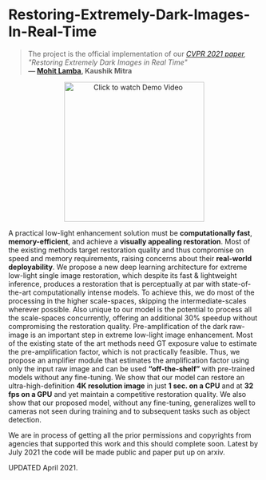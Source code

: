 # Restoring-Extremely-Dark-Images-In-Real-Time

> The project is the official implementation of our *[CVPR 2021 paper](https://openaccess.thecvf.com/content/CVPR2021/papers/Lamba_Restoring_Extremely_Dark_Images_in_Real_Time_CVPR_2021_paper.pdf), "Restoring Extremely Dark Images in Real Time"*<br>  **&mdash; [Mohit Lamba](https://mohitlamba94.github.io/about-me/), Kaushik Mitra**

<p align="center">
  <a href="https://youtu.be/z22BuOb1igY">
  <img src="https://raw.githubusercontent.com/MohitLamba94/Restoring-Extremely-Dark-Images-In-Real-Time/main/imgs/youtube_cvpr.jpeg" alt="Click to watch Demo Video" height="280">
  </a>
</p>


A practical low-light enhancement solution must be **computationally fast**, **memory-efficient**, and achieve a **visually appealing restoration**. Most of the existing methods target restoration quality and thus compromise on speed and memory requirements, raising concerns about their **real-world deployability**. We propose a new deep learning architecture for extreme low-light single image restoration, which despite its fast & lightweight inference, produces a restoration that is perceptually at par with state-of-the-art computationally intense models. To achieve this, we do most of the processing in the higher scale-spaces, skipping the intermediate-scales wherever possible. Also unique to our model is the potential to process all the scale-spaces concurrently, offering an additional 30% speedup without compromising the restoration quality. Pre-amplification of the dark raw-image is an important step in extreme low-light image enhancement. Most of the existing state of the art methods need GT exposure value to estimate the pre-amplification factor, which is not practically feasible. Thus, we propose an amplifier module that estimates the amplification factor using only the input raw image and can be used **“off-the-shelf”** with pre-trained models without any fine-tuning. We show that our model can restore an ultra-high-definition **4K resolution image** in just **1 sec. on a CPU** and at **32 fps on a GPU** and yet maintain a competitive restoration quality. We also show that our proposed model, without any fine-tuning, generalizes well to cameras not seen during training and to subsequent tasks such as object detection.

We are in process of getting all the prior permissions and copyrights from agencies that supported this work and this should complete soon. Latest by July 2021 the code will be made public and paper put up on arxiv. 

UPDATED April 2021.
